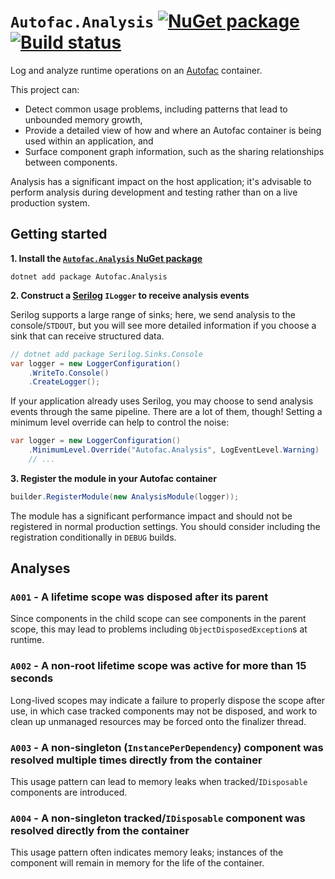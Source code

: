 # `Autofac.Analysis` [![NuGet package](https://img.shields.io/nuget/vpre/autofac.analysis.svg)](https://nuget.org/packages/autofac.analysis) [![Build status](https://ci.appveyor.com/api/projects/status/r0a0n6b17080we1i?svg=true)](https://ci.appveyor.com/project/NicholasBlumhardt/autofac-analysis)

Log and analyze runtime operations on an [Autofac](https://autofac.org) container.

This project can:

 * Detect common usage problems, including patterns that lead to unbounded memory growth,
 * Provide a detailed view of how and where an Autofac container is being used within an application, and
 * Surface component graph information, such as the sharing relationships between components.

Analysis has a significant impact on the host application; it's advisable to perform analysis during development and testing rather than on a live production system.

## Getting started

**1. Install the [`Autofac.Analysis` NuGet package](https://nuget.org/packages/autofac.analysis)**

```
dotnet add package Autofac.Analysis
```

**2. Construct a [Serilog](https://serilog.net) `ILogger` to receive analysis events**

Serilog supports a large range of sinks; here, we send analysis to the console/`STDOUT`, but you
will see more detailed information if you choose a sink that can receive structured data.

```csharp
// dotnet add package Serilog.Sinks.Console
var logger = new LoggerConfiguration()
    .WriteTo.Console()
	.CreateLogger();
```

If your application already uses Serilog, you may choose to send analysis events through the same 
pipeline. There are a lot of them, though! Setting a minimum level override can help to control
the noise:

```csharp
var logger = new LoggerConfiguration()
    .MinimumLevel.Override("Autofac.Analysis", LogEventLevel.Warning)
	// ...
```

**3. Register the module in your Autofac container**

```csharp
builder.RegisterModule(new AnalysisModule(logger));
```

The module has a significant performance impact and should not be registered in normal production
settings. You should consider including the registration conditionally in `DEBUG` builds.

## Analyses

### `A001` - A lifetime scope was disposed after its parent

Since components in the child scope can see components in the parent scope, this may lead to problems including `ObjectDisposedException`s at runtime.

### `A002` - A non-root lifetime scope was active for more than 15 seconds

Long-lived scopes may indicate a failure to properly dispose the scope after use, in which case tracked components may not be disposed, and work to clean up unmanaged resources may be forced onto the finalizer thread.

### `A003` - A non-singleton (`InstancePerDependency`) component was resolved multiple times directly from the container

This usage pattern can lead to memory leaks when tracked/`IDisposable` components are introduced.

### `A004` - A non-singleton tracked/`IDisposable` component was resolved directly from the container

This usage pattern often indicates memory leaks; instances of the component will remain in memory for the life of the container.

